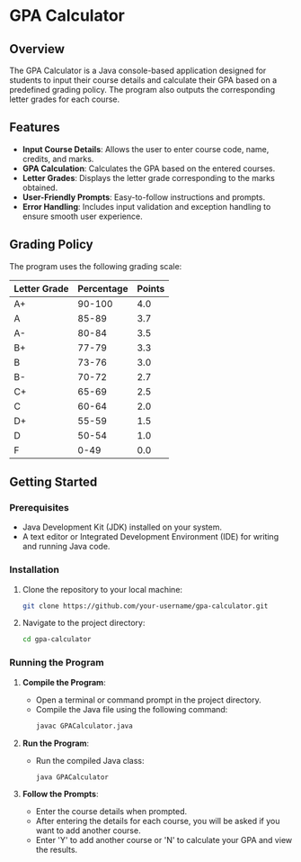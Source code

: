# GPA Calculator

## Overview
The GPA Calculator is a Java console-based application designed for students to input their course details and calculate their GPA based on a predefined grading policy. The program also outputs the corresponding letter grades for each course.

## Features
- **Input Course Details**: Allows the user to enter course code, name, credits, and marks.
- **GPA Calculation**: Calculates the GPA based on the entered courses.
- **Letter Grades**: Displays the letter grade corresponding to the marks obtained.
- **User-Friendly Prompts**: Easy-to-follow instructions and prompts.
- **Error Handling**: Includes input validation and exception handling to ensure smooth user experience.

## Grading Policy
The program uses the following grading scale:

| Letter Grade | Percentage | Points |
|--------------|-------------|--------|
| A+           | 90-100      | 4.0    |
| A            | 85-89       | 3.7    |
| A-           | 80-84       | 3.5    |
| B+           | 77-79       | 3.3    |
| B            | 73-76       | 3.0    |
| B-           | 70-72       | 2.7    |
| C+           | 65-69       | 2.5    |
| C            | 60-64       | 2.0    |
| D+           | 55-59       | 1.5    |
| D            | 50-54       | 1.0    |
| F            | 0-49        | 0.0    |

## Getting Started

### Prerequisites
- Java Development Kit (JDK) installed on your system.
- A text editor or Integrated Development Environment (IDE) for writing and running Java code.

### Installation
1. Clone the repository to your local machine:
    ```sh
    git clone https://github.com/your-username/gpa-calculator.git
    ```
2. Navigate to the project directory:
    ```sh
    cd gpa-calculator
    ```

### Running the Program
1. **Compile the Program**:
    - Open a terminal or command prompt in the project directory.
    - Compile the Java file using the following command:
      ```sh
      javac GPACalculator.java
      ```

2. **Run the Program**:
    - Run the compiled Java class:
      ```sh
      java GPACalculator
      ```

3. **Follow the Prompts**:
    - Enter the course details when prompted.
    - After entering the details for each course, you will be asked if you want to add another course.
    - Enter 'Y' to add another course or 'N' to calculate your GPA and view the results.



